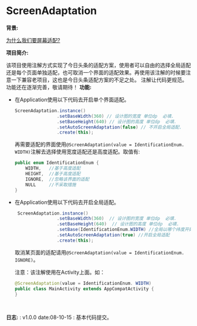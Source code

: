 # ScreenAdaptation
**背景:** 

[为什么我们要屏幕适配?](https://juejin.im/post/5bc0133f6fb9a05cd31ede40)   

**项目简介:** 

该项目使用注解方式实现了今日头条的适配方案，使用者可以自由的选择全局适配还是每个页面单独适配，也可取消一个界面的适配效果。再使用该注解的时候要注意一下兼容老项目，这也是今日头条适配方案的不足之处。 注解让代码更规范。功能还在逐渐完善，敬请期待！
**功能:**  

* 在Application使用以下代码去开启单个界面适配。

  ```java
  ScreenAdaptation.instance()
                  .setBaseWidth(360) // 设计图的宽度 单位dp  必填.
                  .setBaseHeight(640) // 设计图的高度 单位dp  必填.
                  .setAutoScreenAdaptation(false) // 不开启全局适配.
                  .create(this);
  ```

   再需要适配的界面使用`@ScreenAdaptation(value = IdentificationEnum. WIDTH)`注解去选择使用宽度适配还是高度适配。取值有: 

  ```java
  public enum IdentificationEnum {
      WIDTH,   //基于高度适配
      HEIGHT,  //基于高度适配
      IGNORE,  //忽略该界面的适配
      NULL     //不采取措施
  }
  ```

* 在Application使用以下代码去开启全局适配。   

  ```java
   ScreenAdaptation.instance()
                  .setBaseWidth(360)  // 设计图的宽度 单位dp  必填.
                  .setBaseHeight(640)  // 设计图的高度 单位dp  必填.
                  .setBase(IdentificationEnum.WIDTH) //全局以哪个纬度开始适配 取值有IdentificationEnum.WIDTH,和IdentificationEnum.HEIGHT.
                  .setAutoScreenAdaptation(true) //开启全局适配
                  .create(this);
  ```

  取消某页面的适配请用`@ScreenAdaptation(value = IdentificationEnum. IGNORE)`。

  注意：该注解使用在Activity上面。如：

  ```java
  @ScreenAdaptation(value = IdentificationEnum. WIDTH)
  public class MainActivity extends AppCompatActivity {
  }
  ```

​      

**日志:** : v1.0.0   date:08-10-15 : 基本代码提交。
